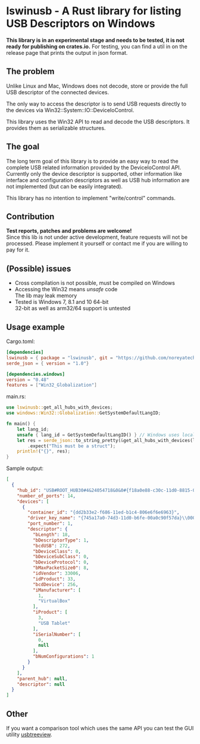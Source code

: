 # lswinusb - A Rust library for listing USB Descriptors on Windows

**This library is in an experimental stage and needs to be tested, it is not ready for publishing on crates.io.**
For testing, you can find a util in on the release page that prints the output in json format.

## The problem
Unlike Linux and Mac, Windows does not decode, store or provide the full USB descriptor of the connected devices.

The only way to access the descriptor is to send USB requests directly to the devices via Win32::System::IO::DeviceIoControl.

This library uses the Win32 API to read and decode the USB descriptors. It provides them as serializable structures.

## The goal
The long term goal of this library is to provide an easy way to read the complete USB related information provided by the DeviceIoControl API.  
Currently only the device descriptor is supported, other information like interface and configuration descriptors 
as well as USB hub information are not implemented (but can be easily integrated).

This library has no intention to implement "write/control" commands.

## Contribution
**Test reports, patches and problems are welcome!**  
Since this lib is not under active development, feature requests will not be processed. Please implement it yourself or contact me if you are willing to pay for it.

## (Possible) issues
- Cross compilation is not possible, must be compiled on Windows
- Accessing the Win32 means *unsafe* code  
  The lib may leak memory
- Tested is Windows 7, 8.1 and 10 64-bit  
  32-bit as well as arm32/64 support is untested 


## Usage example
Cargo.toml:  
```toml
[dependencies]
lswinusb = { package = "lswinusb", git = "https://github.com/noreyatech/lswinusb.git", branch = "master", features = ["serde"] }
serde_json = { version = "1.0"}

[dependencies.windows]
version = "0.48"
features = ["Win32_Globalization"]

```

main.rs:
```rust
use lswinusb::get_all_hubs_with_devices;
use windows::Win32::Globalization::GetSystemDefaultLangID;

fn main() {
    let lang_id;
    unsafe { lang_id = GetSystemDefaultLangID() } // Windows uses localized descriptors...
    let res = serde_json::to_string_pretty(&get_all_hubs_with_devices(lang_id))
        .expect("This must be a struct");
    println!("{}", res);
}
```

Sample output:
```json
[
  {
    "hub_id": "USB#ROOT_HUB30#4&24054718&0&0#{f18a0e88-c30c-11d0-8815-00a0c906bed8}",
    "number_of_ports": 14,
    "devices": [
      {
        "container_id": "{dd2b33e2-f686-11ed-b1c4-806e6f6e6963}",
        "driver_key_name": "{745a17a0-74d3-11d0-b6fe-00a0c90f57da}\\0001",
        "port_number": 1,
        "descriptor": {
          "bLength": 18,
          "bDescriptorType": 1,
          "bcdUSB": 272,
          "bDeviceClass": 0,
          "bDeviceSubClass": 0,
          "bDeviceProtocol": 0,
          "bMaxPacketSize0": 8,
          "idVendor": 33006,
          "idProduct": 33,
          "bcdDevice": 256,
          "iManufacturer": [
            1,
            "VirtualBox"
          ],
          "iProduct": [
            3,
            "USB Tablet"
          ],
          "iSerialNumber": [
            0,
            null
          ],
          "bNumConfigurations": 1
        }
      }
    ],
    "parent_hub": null,
    "descriptor": null
  }
]
```

## Other
If you want a comparison tool which uses the same API you can test the GUI utility [usbtreeview](https://www.uwe-sieber.de/usbtreeview_e.html).